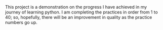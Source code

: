 This project is a demonstration on the progress I have achieved in my journey of learning python.
I am completing the practices in order from 1 to 40; so, hopefully, there will be an improvement in quality as the practice numbers go up.
